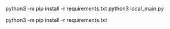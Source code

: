 python3 -m pip install -r requirements.txt
python3 local_main.py  

python3 -m pip install -r requirements.txt   